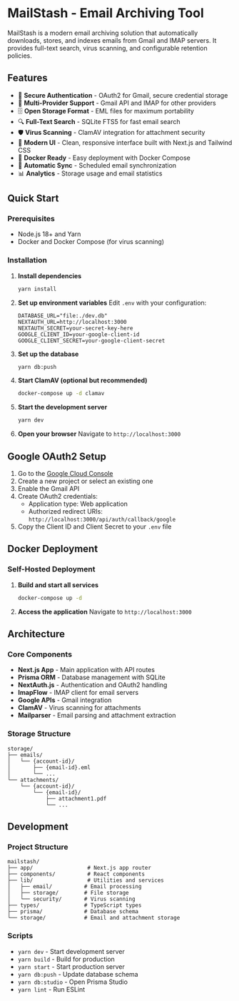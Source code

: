 # MailStash - Email Archiving Tool

MailStash is a modern email archiving solution that automatically downloads, stores, and indexes emails from Gmail and IMAP servers. It provides full-text search, virus scanning, and configurable retention policies.

## Features

- 🔐 **Secure Authentication** - OAuth2 for Gmail, secure credential storage
- 📧 **Multi-Provider Support** - Gmail API and IMAP for other providers
- 🗄️ **Open Storage Format** - EML files for maximum portability
- 🔍 **Full-Text Search** - SQLite FTS5 for fast email search
- 🛡️ **Virus Scanning** - ClamAV integration for attachment security
- 📱 **Modern UI** - Clean, responsive interface built with Next.js and Tailwind CSS
- 🐳 **Docker Ready** - Easy deployment with Docker Compose
- 🔄 **Automatic Sync** - Scheduled email synchronization
- 📊 **Analytics** - Storage usage and email statistics

## Quick Start

### Prerequisites

- Node.js 18+ and Yarn
- Docker and Docker Compose (for virus scanning)

### Installation

1. **Install dependencies**
   ```bash
   yarn install
   ```

2. **Set up environment variables**
   Edit `.env` with your configuration:
   ```env
   DATABASE_URL="file:./dev.db"
   NEXTAUTH_URL=http://localhost:3000
   NEXTAUTH_SECRET=your-secret-key-here
   GOOGLE_CLIENT_ID=your-google-client-id
   GOOGLE_CLIENT_SECRET=your-google-client-secret
   ```

3. **Set up the database**
   ```bash
   yarn db:push
   ```

4. **Start ClamAV (optional but recommended)**
   ```bash
   docker-compose up -d clamav
   ```

5. **Start the development server**
   ```bash
   yarn dev
   ```

6. **Open your browser**
   Navigate to `http://localhost:3000`

## Google OAuth2 Setup

1. Go to the [Google Cloud Console](https://console.cloud.google.com/)
2. Create a new project or select an existing one
3. Enable the Gmail API
4. Create OAuth2 credentials:
   - Application type: Web application
   - Authorized redirect URIs: `http://localhost:3000/api/auth/callback/google`
5. Copy the Client ID and Client Secret to your `.env` file

## Docker Deployment

### Self-Hosted Deployment

1. **Build and start all services**
   ```bash
   docker-compose up -d
   ```

2. **Access the application**
   Navigate to `http://localhost:3000`

## Architecture

### Core Components

- **Next.js App** - Main application with API routes
- **Prisma ORM** - Database management with SQLite
- **NextAuth.js** - Authentication and OAuth2 handling
- **ImapFlow** - IMAP client for email servers
- **Google APIs** - Gmail integration
- **ClamAV** - Virus scanning for attachments
- **Mailparser** - Email parsing and attachment extraction

### Storage Structure

```
storage/
├── emails/
│   └── {account-id}/
│       ├── {email-id}.eml
│       └── ...
└── attachments/
    └── {account-id}/
        └── {email-id}/
            ├── attachment1.pdf
            └── ...
```

## Development

### Project Structure

```
mailstash/
├── app/                 # Next.js app router
├── components/          # React components
├── lib/                 # Utilities and services
│   ├── email/          # Email processing
│   ├── storage/        # File storage
│   └── security/       # Virus scanning
├── types/              # TypeScript types
├── prisma/             # Database schema
└── storage/            # Email and attachment storage
```

### Scripts

- `yarn dev` - Start development server
- `yarn build` - Build for production
- `yarn start` - Start production server
- `yarn db:push` - Update database schema
- `yarn db:studio` - Open Prisma Studio
- `yarn lint` - Run ESLint
